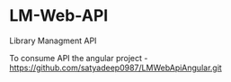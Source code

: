 # LM-Web-API

Library Managment API 

To consume API the angular project
    -https://github.com/satyadeep0987/LMWebApiAngular.git